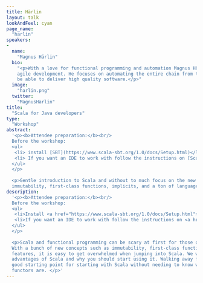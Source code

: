 ```yaml
---
title: Härlin
layout: talk
lookAndFeel: cyan
page_name:
  "harlin"
speakers:
-
  name:
    "Magnus Härlin"
  bio:
    "<p>With a love for functional programming and automation Magnus Härlin from SpeedLedger works with 
    agile development. He focuses on automating the entire chain from testing to continuous delivery to 
    be able to deliver high quality software.</p>"
  image:
    "harlin.png"
  twitter:
    "MagnusHarlin"
title:
  "Scala for Java developers"
type:
  "Workshop"
abstract:
  '<p><b>Attendee preparation:</b><br/>
  Before the workshop:
  <ul>
   <li> install [SBT](https://www.scala-sbt.org/1.0/docs/Setup.html)</li>
   <li> If you want an IDE to work with follow the instructions on [Scala site](https://www.scala-lang.org/download/)</li>
  </ul>
  </p>
     
  <p>Gentle introduction to Scala and without to much focus on the new scary concepts such as 
  immutability, first-class functions, implicits, and a ton of language features.</p>'
description:
  '<p><b>Attendee preparation:</b><br/>
  Before the workshop:
  <ul>
   <li>Install <a href="https://www.scala-sbt.org/1.0/docs/Setup.html">SBT</a></li>
   <li>If you want an IDE to work with follow the instructions on <a href="https://www.scala-lang.org/download/">Scala site</a></li>
  </ul>
  </p>
     
  <p>Scala and functional programming can be scary at first for those of us coming from the OOP world. 
  With a bunch of new concepts such as immutability, first-class functions, implicits, and a ton of language 
  features, it is easy to get overwhelmed when jumping into Scala. We will take a look at some of the major 
  advantages of Scala and why you should start using it. Walking away from this session you will have a 
  good starting point for starting with Scala without needing to know what monads and applicative 
  functors are. </p>'
---
```

